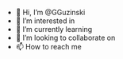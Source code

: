 - 👋 Hi, I’m @GGuzinski
- 👀 I’m interested in 
- 🌱 I’m currently learning 
- 💞️ I’m looking to collaborate on 
- 📫 How to reach me 


